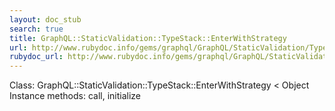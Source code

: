 ```yaml
---
layout: doc_stub
search: true
title: GraphQL::StaticValidation::TypeStack::EnterWithStrategy
url: http://www.rubydoc.info/gems/graphql/GraphQL/StaticValidation/TypeStack/EnterWithStrategy
rubydoc_url: http://www.rubydoc.info/gems/graphql/GraphQL/StaticValidation/TypeStack/EnterWithStrategy
---
```


Class: GraphQL::StaticValidation::TypeStack::EnterWithStrategy < Object
Instance methods:
call, initialize


